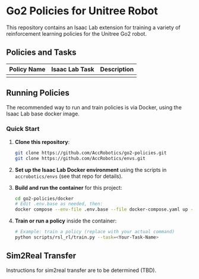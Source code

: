 
# Go2 Policies for Unitree Robot

This repository contains an Isaac Lab extension for training a variety of reinforcement learning policies for the Unitree Go2 robot.

## Policies and Tasks

| Policy Name | Isaac Lab Task | Description |
|:-:|:-:|:-:|
|  |  |  |

## Running Policies

The recommended way to run and train policies is via Docker, using the Isaac Lab base docker image.

### Quick Start

1. **Clone this repository**:

    ```bash
    git clone https://github.com/AccRobotics/go2-policies.git
    git clone https://github.com/AccRobotics/envs.git
    ```

2. **Set up the Isaac Lab Docker environment** using the scripts in `accrobotics/envs` (see that repo for details).

3. **Build and run the container** for this project:

    ```bash
    cd go2-policies/docker
    # Edit .env.base as needed, then:
    docker compose --env-file .env.base --file docker-compose.yaml up --build
    ```

4. **Train or run a policy** inside the container:

    ```bash
    # Example: train a policy (replace with your actual command)
    python scripts/rsl_rl/train.py --task=<Your-Task-Name>
    ```

## Sim2Real Transfer

Instructions for sim2real transfer are to be determined (TBD).

